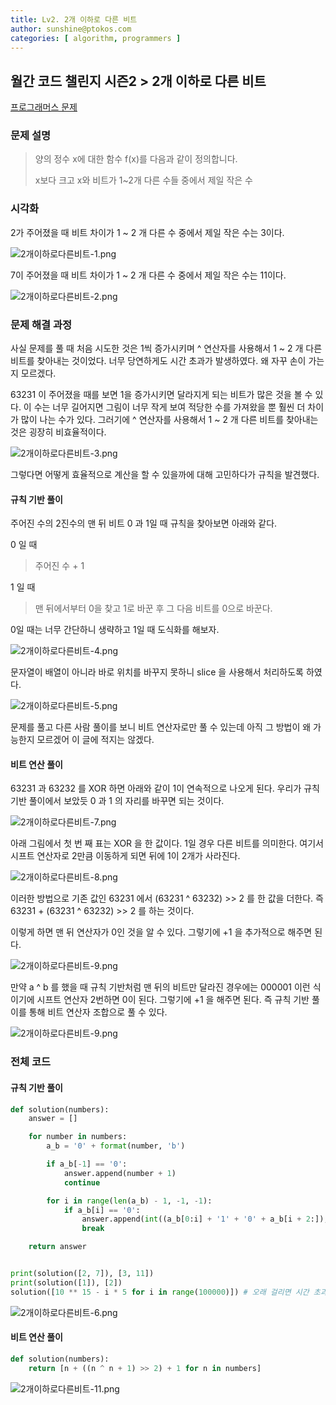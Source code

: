 ```yaml
---
title: Lv2. 2개 이하로 다른 비트
author: sunshine@ptokos.com
categories: [ algorithm, programmers ]
---
```


## 월간 코드 챌린지 시즌2 > 2개 이하로 다른 비트


[프로그래머스 문제](https://school.programmers.co.kr/learn/courses/30/lessons/77885)

### 문제 설명

> 양의 정수 x에 대한 함수 f(x)를 다음과 같이 정의합니다.
> 
> x보다 크고 x와 비트가 1~2개 다른 수들 중에서 제일 작은 수

### 시각화
2가 주어졌을 때 비트 차이가 1 ~ 2 개 다른 수 중에서 제일 작은 수는 3이다. 

![2개이하로다른비트-1.png](/assets/img/algorithm/2개이하로다른비트-1.png)

7이 주어졌을 때 비트 차이가 1 ~ 2 개 다른 수 중에서 제일 작은 수는 11이다.

![2개이하로다른비트-2.png](/assets/img/algorithm/2개이하로다른비트-2.png)




### 문제 해결 과정
사실 문제를 풀 때 처음 시도한 것은 1씩 증가시키며 ^ 연산자를 사용해서 1 ~ 2 개 다른 비트를 찾아내는 것이었다. 너무 당연하게도 시간 초과가 발생하였다.
왜 자꾸 손이 가는지 모르겠다. 

63231 이 주어졌을 때를 보면 1을 증가시키면 달라지게 되는 비트가 많은 것을 볼 수 있다. 이 수는 너무 길어지면 그림이 너무 작게 보여 적당한 수를 가져왔을 뿐 훨씬 더 차이가 많이 나는 수가 있다.
그러기에 ^ 연산자를 사용해서 1 ~ 2 개 다른 비트를 찾아내는 것은 굉장히 비효율적이다.

![2개이하로다른비트-3.png](/assets/img/algorithm/2개이하로다른비트-3.png)

그렇다면 어떻게 효율적으로 계산을 할 수 있을까에 대해 고민하다가 규칙을 발견했다.

#### 규칙 기반 풀이
주어진 수의 2진수의 맨 뒤 비트 0 과 1일 때 규칙을 찾아보면 아래와 같다.

0 일 때
> 주어진 수 + 1

1 일 때
> 맨 뒤에서부터 0을 찾고 1로 바꾼 후 그 다음 비트를 0으로 바꾼다.

0일 때는 너무 간단하니 생략하고 1일 때 도식화를 해보자.

![2개이하로다른비트-4.png](/assets/img/algorithm/2개이하로다른비트-4.png)

문자열이 배열이 아니라 바로 위치를 바꾸지 못하니 slice 을 사용해서 처리하도록 하였다. 

![2개이하로다른비트-5.png](/assets/img/algorithm/2개이하로다른비트-5.png)

문제를 풀고 다른 사람 풀이를 보니 비트 연산자로만 풀 수 있는데 아직 그 방법이 왜 가능한지 모르겠어 이 글에 적지는 않겠다.

#### 비트 연산 풀이
63231 과 63232 를 XOR 하면 아래와 같이 1이 연속적으로 나오게 된다.
우리가 규칙 기반 풀이에서 보았듯 0 과 1 의 자리를 바꾸면 되는 것이다.

![2개이하로다른비트-7.png](/assets/img/algorithm/2개이하로다른비트-7.png)


아래 그림에서 첫 번 째 표는 XOR 을 한 값이다. 1일 경우 다른 비트를 의미한다.
여기서 시프트 연산자로 2만큼 이동하게 되면 뒤에 1이 2개가 사라진다. 

![2개이하로다른비트-8.png](/assets/img/algorithm/2개이하로다른비트-8.png)

이러한 방법으로 기존 값인 63231 에서 (63231 ^ 63232) >> 2 를 한 값을 더한다.
즉 63231 + (63231 ^ 63232) >> 2 를 하는 것이다.

이렇게 하면 맨 뒤 연산자가 0인 것을 알 수 있다. 그렇기에 +1 을 추가적으로 해주면 된다.

![2개이하로다른비트-9.png](/assets/img/algorithm/2개이하로다른비트-9.png)

만약 a ^ b 를 했을 때 규칙 기반처럼 맨 뒤의 비트만 달라진 경우에는 000001 이런 식이기에 시프트 연산자 2번하면 0이 된다. 그렇기에 +1 을 해주면 된다.
즉 규칙 기반 풀이를 통해 비트 연산자 조합으로 풀 수 있다.

![2개이하로다른비트-9.png](/assets/img/algorithm/2개이하로다른비트-10.png)


### 전체 코드

#### 규칙 기반 풀이
```python
def solution(numbers):
    answer = []

    for number in numbers:
        a_b = '0' + format(number, 'b')

        if a_b[-1] == '0':
            answer.append(number + 1)
            continue

        for i in range(len(a_b) - 1, -1, -1):
            if a_b[i] == '0':
                answer.append(int((a_b[0:i] + '1' + '0' + a_b[i + 2:]), 2))
                break

    return answer


print(solution([2, 7]), [3, 11])
print(solution([1]), [2]) 
solution([10 ** 15 - i * 5 for i in range(100000)]) # 오래 걸리면 시간 초과 발생 
```

![2개이하로다른비트-6.png](/assets/img/algorithm/2개이하로다른비트-6.png)


#### 비트 연산 풀이
```python
def solution(numbers):
    return [n + ((n ^ n + 1) >> 2) + 1 for n in numbers]
```

![2개이하로다른비트-11.png](/assets/img/algorithm/2개이하로다른비트-11.png)

